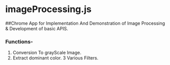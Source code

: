 # imageProcessing.js
##Chrome App for Implementation And Demonstration of Image Processing & Development of basic APIS.
### Functions- 
1. Conversion To grayScale Image.
2. Extract dominant color.
3 Various Filters.
